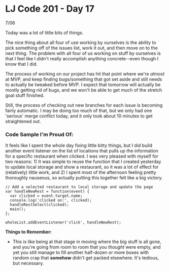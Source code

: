 # LJ Code 201 - Day 17
7/06

Today was a lot of little bits of things. 

The nice thing about all four of use working by ourselves is the ability to pick something off of the issues list, work it out, and then move on to the next thing. The problem with all four of us working on stuff by ourselves is that I feel like I didn't really accomplish anything concrete--even though I know that I did.

The process of working on our project has hit that point where we're *almost* at MVP, and keep finding bugs/something that got set aside and still needs to actually be tweaked before MVP. I expect that tomorrow will actually be mostly getting rid of bugs, and we won't be able to get much of the stretch goal stuff finished.

Still, the process of checking out new branches for each issue is becoming fairly automatic. I may be doing too much of that, but we only had one 'serious' merge conflict today, and it only took about 10 minutes to get straightened out.

### Code Sample I'm Proud Of:

It feels like I spent the whole day fixing little bitty things, but I did build another event listener on the list of locations that pulls up the information for a specific restaurant when clicked. I was very pleased with myself for two reasons: 1) It was simple to reuse the function that I created yesterday to update local storage and show a restaurant, so it was a lot of effect for (relatively) little work, and 2) I spent most of the afternoon feeling pretty thoroughly nauseous, so actually putting this together felt like a big victory.

```
// Add a selected restaurant to local storage and update the page
var handleNewRest = function(event) {
  var clicked = event.target.name;
  console.log('clicked on:', clicked);
  handleRestSelect(clicked);
  main();
};

wholeList.addEventListener('click', handleNewRest);
```

**Things to Remember:**

* This is like being at that stage in moving where the big stuff is all gone, and you're going from room to room that you *thought* were empty, and yet you still manage to fill another half-dozen or more boxes with random crap that **somehow** didn't get packed elsewhere. It's tedious, but necessary.